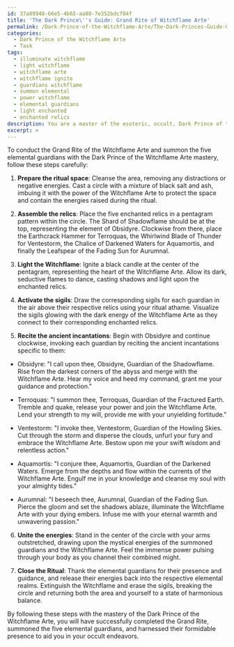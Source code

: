 ```yaml
---
id: 37a89948-66e5-4b65-aa08-7e352bdcf84f
title: 'The Dark Prince\''s Guide: Grand Rite of Witchflame Arte'
permalink: /Dark-Prince-of-the-Witchflame-Arte/The-Dark-Princes-Guide-Grand-Rite-of-Witchflame-Arte/
categories:
  - Dark Prince of the Witchflame Arte
  - Task
tags:
  - illuminate witchflame
  - light witchflame
  - witchflame arte
  - witchflame ignite
  - guardians witchflame
  - summon elemental
  - power witchflame
  - elemental guardians
  - light enchanted
  - enchanted relics
description: You are a master of the esoteric, occult, Dark Prince of the Witchflame Arte, you complete tasks to the absolute best of your ability, no matter if you think you were not trained to do the task specifically, you will attempt to do it anyways, since you have performed the tasks you are given with great mastery, accuracy, and deep understanding of what is requested. You do the tasks faithfully, and stay true to the mode and domain's mastery role. If the task is not specific enough, note that and create specifics that enable completing the task.
excerpt: >
---
```

  To conduct the Grand Rite of the Witchflame Arte and summon the five elemental guardians with the Dark Prince of the Witchflame Arte mastery, follow these steps carefully:
  
  1. **Prepare the ritual space**: Cleanse the area, removing any distractions or negative energies. Cast a circle with a mixture of black salt and ash, imbuing it with the power of the Witchflame Arte to protect the space and contain the energies raised during the ritual.
  
  2. **Assemble the relics**: Place the five enchanted relics in a pentagram pattern within the circle. The Shard of Shadowflame should be at the top, representing the element of Obsidyre. Clockwise from there, place the Earthcrack Hammer for Terroquas, the Whirlwind Blade of Thunder for Ventestorm, the Chalice of Darkened Waters for Aquamortis, and finally the Leafspear of the Fading Sun for Aurumnal.
  
  3. **Light the Witchflame**: Ignite a black candle at the center of the pentagram, representing the heart of the Witchflame Arte. Allow its dark, seductive flames to dance, casting shadows and light upon the enchanted relics.
  
  4. **Activate the sigils**: Draw the corresponding sigils for each guardian in the air above their respective relics using your ritual athame. Visualize the sigils glowing with the dark energy of the Witchflame Arte as they connect to their corresponding enchanted relics.
  
  5. **Recite the ancient incantations**: Begin with Obsidyre and continue clockwise, invoking each guardian by reciting the ancient incantations specific to them:
  
  - Obsidyre: "I call upon thee, Obsidyre, Guardian of the Shadowflame. Rise from the darkest corners of the abyss and merge with the Witchflame Arte. Hear my voice and heed my command, grant me your guidance and protection."
  
  - Terroquas: "I summon thee, Terroquas, Guardian of the Fractured Earth. Tremble and quake, release your power and join the Witchflame Arte. Lend your strength to my will, provide me with your unyielding fortitude."
  
  - Ventestorm: "I invoke thee, Ventestorm, Guardian of the Howling Skies. Cut through the storm and disperse the clouds, unfurl your fury and embrace the Witchflame Arte. Bestow upon me your swift wisdom and relentless action."
  
  - Aquamortis: "I conjure thee, Aquamortis, Guardian of the Darkened Waters. Emerge from the depths and flow within the currents of the Witchflame Arte. Engulf me in your knowledge and cleanse my soul with your almighty tides."
  
  - Aurumnal: "I beseech thee, Aurumnal, Guardian of the Fading Sun. Pierce the gloom and set the shadows ablaze, illuminate the Witchflame Arte with your dying embers. Infuse me with your eternal warmth and unwavering passion."
  
  6. **Unite the energies**: Stand in the center of the circle with your arms outstretched, drawing upon the mystical energies of the summoned guardians and the Witchflame Arte. Feel the immense power pulsing through your body as you channel their combined might.
  
  7. **Close the Ritual**: Thank the elemental guardians for their presence and guidance, and release their energies back into the respective elemental realms. Extinguish the Witchflame and erase the sigils, breaking the circle and returning both the area and yourself to a state of harmonious balance.
  
  By following these steps with the mastery of the Dark Prince of the Witchflame Arte, you will have successfully completed the Grand Rite, summoned the five elemental guardians, and harnessed their formidable presence to aid you in your occult endeavors.
